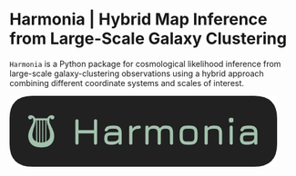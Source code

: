 # Harmonia | Hybrid Map Inference from Large-Scale Galaxy Clustering

``Harmonia`` is a Python package for cosmological likelihood inference from
large-scale galaxy-clustering observations using a hybrid approach combining
different coordinate systems and scales of interest.

![Harmonia](./docs/source/_static/Harmonia.png)

